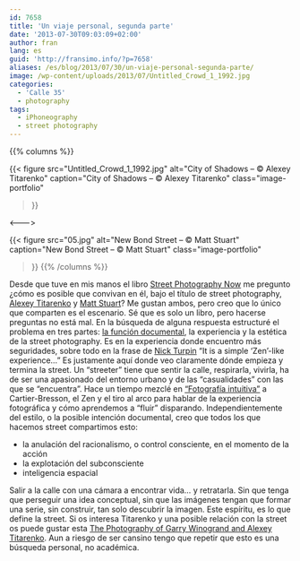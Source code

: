 ```yaml
---
id: 7658
title: 'Un viaje personal, segunda parte'
date: '2013-07-30T09:03:09+02:00'
author: fran
lang: es
guid: 'http://fransimo.info/?p=7658'
aliases: /es/blog/2013/07/30/un-viaje-personal-segunda-parte/
image: /wp-content/uploads/2013/07/Untitled_Crowd_1_1992.jpg
categories:
  - 'Calle 35'
  - photography
tags:
  - iPhoneography
  - street photography
---
```


{{% columns %}}

{{< figure
  src="Untitled_Crowd_1_1992.jpg"
  alt="City of Shadows – © Alexey Titarenko"
  caption="City of Shadows – © Alexey Titarenko"
  class="image-portfolio"
>}}

<--->

{{< figure
  src="05.jpg"
  alt="New Bond Street – © Matt Stuart"
  caption="New Bond Street – © Matt Stuart"
  class="image-portfolio"
>}}
{{% /columns %}}

Desde que tuve en mis manos el
libro [Street Photography Now](http://www.thamesandhudson.com/Street_Photography_Now/9780500289075) me pregunto ¿cómo es
posible que convivan en él, bajo el título de street photography, [Alexey Titarenko](http://www.alexeytitarenko.com/)
y [Matt Stuart](http://www.mattstuart.com/)? Me gustan ambos, pero creo que lo único que comparten es el escenario. Sé
que es solo un libro, pero hacerse preguntas no está mal. En la búsqueda de alguna respuesta estructuré el problema en
tres partes: [la función documental](http://calle35.com/un-viaje-personal/), la experiencia y la estética de la street
photography. Es en la experiencia donde encuentro más seguridades, sobre todo en la frase
de [Nick Turpin](http://www.in-public.com/information/what_is) “It is a simple ‘Zen’-like experience…” Es justamente
aquí donde veo claramente dónde empieza y termina la street. Un “streeter” tiene que sentir la calle, respirarla,
vivirla, ha de ser una apasionado del entorno urbano y de las “casualidades” con las que se “encuentra”. Hace un tiempo
mezclé en [“Fotografía intuitiva”](/posts/2009/01/01_fotografia_intuitiva) a
Cartier-Bresson, el Zen y el tiro al arco para hablar de la experiencia fotográfica y cómo aprendemos a “fluir”
disparando. Independientemente del estilo, o la posible intención documental, creo que todos los que hacemos street
compartimos esto:

- la anulación del racionalismo, o control consciente, en el momento de la acción
- la explotación del subconsciente
- inteligencia espacial

Salir a la calle con una cámara a encontrar vida… y retratarla. Sin que tenga que perseguir una idea conceptual, sin que
las imágenes tengan que formar una serie, sin construir, tan solo descubrir la imagen. Este espíritu, es lo que define
la street. Si os interesa Titarenko y una posible relación con la street os puede gustar
esta [The Photography of Garry Winogrand and Alexey Titarenko](http://www.theasc.com/blog/2009/12/07/street-wise-the-photography-of-garry-winogrand-and-alexey-titarenko/).
Aun a riesgo de ser cansino tengo que repetir que esto es una búsqueda personal, no académica.


